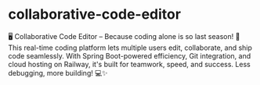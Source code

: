 # collaborative-code-editor
🖥 Collaborative Code Editor – Because coding alone is so last season! 🚀 This real-time coding platform lets multiple users edit, collaborate, and ship code seamlessly. With Spring Boot-powered efficiency, Git integration, and cloud hosting on Railway, it's built for teamwork, speed, and success. Less debugging, more building! 💻✨
